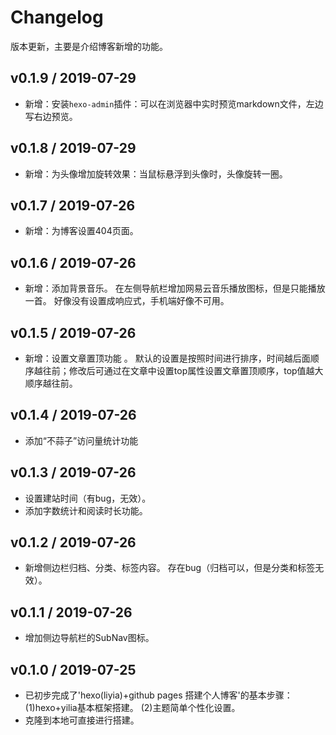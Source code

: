 # Changelog

版本更新，主要是介绍博客新增的功能。

## v0.1.9 / 2019-07-29

- 新增：安装`hexo-admin`插件：可以在浏览器中实时预览markdown文件，左边写右边预览。

## v0.1.8 / 2019-07-29

- 新增：为头像增加旋转效果：当鼠标悬浮到头像时，头像旋转一圈。

## v0.1.7 / 2019-07-26

- 新增：为博客设置404页面。

## v0.1.6 / 2019-07-26

- 新增：添加背景音乐。
  在左侧导航栏增加网易云音乐播放图标，但是只能播放一首。
  好像没有设置成响应式，手机端好像不可用。

## v0.1.5 / 2019-07-26

* 新增：设置文章置顶功能 。
  默认的设置是按照时间进行排序，时间越后面顺序越往前；修改后可通过在文章中设置top属性设置文章置顶顺序，top值越大顺序越往前。

## v0.1.4 / 2019-07-26

* 添加“不蒜子”访问量统计功能

## v0.1.3 / 2019-07-26

- 设置建站时间（有bug，无效）。
- 添加字数统计和阅读时长功能。

## v0.1.2 / 2019-07-26

- 新增侧边栏归档、分类、标签内容。
  存在bug（归档可以，但是分类和标签无效）。

## v0.1.1 / 2019-07-26

- 增加侧边导航栏的SubNav图标。

## v0.1.0 / 2019-07-25

- 已初步完成了'hexo(liyia)+github pages 搭建个人博客'的基本步骤：
  (1)hexo+yilia基本框架搭建。
  (2)主题简单个性化设置。
- 克隆到本地可直接进行搭建。